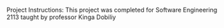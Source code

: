 Project Instructions: This project was completed for Software Engineering 2113 taught by professor Kinga Dobiliy 
